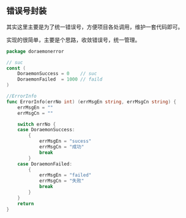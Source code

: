 ## 错误号封装

其实这里主要是为了统一错误号，方便项目各处调用，维护一套代码即可。

实现的很简单，主要是个思路，收敛错误号，统一管理。

```go
package doraemonerror

// suc
const (
	DoraemonSuccess = 0    // suc
	DoraemonFailed  = 1000 // faild
)

//ErrorInfo
func ErrorInfo(errNo int) (errMsgEn string, errMsgCn string) {
	errMsgEn = ""
	errMsgCn = ""

	switch errNo {
	case DoraemonSuccess:
		{
			errMsgEn = "sucess"
			errMsgCn = "成功"
			break
		}
	case DoraemonFailed:
		{
			errMsgEn = "failed"
			errMsgCn = "失败"
			break
		}
	}
	return
}

```



